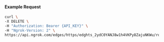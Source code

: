 <!-- Code generated for API Clients. DO NOT EDIT. -->

#### Example Request

```bash
curl \
-X DELETE \
-H "Authorization: Bearer {API_KEY}" \
-H "Ngrok-Version: 2" \
https://api.ngrok.com/edges/https/edghts_2ydC0YANJ8w1h4VKPy8ZajuNKWu/routes/edghtsrt_2ydC0WMjwm76HXNQxFtWtfLNpw2/circuit_breaker
```

